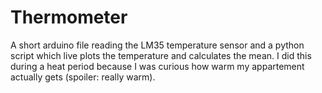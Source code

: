 # Thermometer

A short arduino file reading the LM35 temperature sensor and a python script which live plots the temperature and calculates the mean. I did this during a heat period because I was curious how warm my appartement actually gets (spoiler: really warm).
